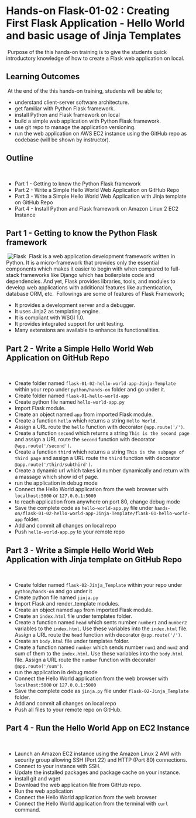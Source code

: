 # Hands-on Flask-01-02 : Creating First Flask Application - Hello World and basic usage of Jinja Templates
​
Purpose of the this hands-on training is to give the students quick introductory knowledge of how to create a Flask web application on local.
​
## Learning Outcomes
​
At the end of the this hands-on training, students will be able to;
​
- understand client-server software architecture.
​
- get familiar with Python Flask framework.
​
- install Python and Flask framework on local
​
- build a simple web application with Python Flask framework.
​
- use git repo to manage the application versioning.
​
- run the web application on AWS EC2 instance using the GitHub repo as codebase (will be shown by instructor).
​
## Outline
​
- Part 1 - Getting to know the Python Flask framework
​
- Part 2 - Write a Simple Hello World Web Application on GitHub Repo
​
- Part 3 - Write a Simple Hello World Web Application with Jinja template on GitHub Repo
​
- Part 4 - Install Python and Flask framework on Amazon Linux 2 EC2 Instance
​
## Part 1 - Getting to know the Python Flask framework
​
![Flask](./flask.png)
​
Flask is a web application development framework written in Python. It is a micro-framework that provides only the essential components which makes it easier to begin with when compared to full-stack frameworks like Django which has boilerplate code and dependencies.
And yet, Flask provides libraries, tools, and modules to develop web applications with additional features like authentication, database ORM, etc.
​
Followings are some of features of Flask Framework;
​
- It provides a development server and a debugger.
​
- It uses Jinja2 as templating engine.
​
- It is compliant with WSGI 1.0.
​
- It provides integrated support for unit testing.
​
- Many extensions are available to enhance its functionalities.
​
​
## Part 2 - Write a Simple Hello World Web Application on GitHub Repo
​
- Create folder named `flask-01-02-hello-world-app-Jinja-Template` within your repo under `python/hands-on` folder and go under it.
​
- Create folder named `flask-01-hello-world-app`
​
- Create python file named `hello-world-app.py`
​
- Import Flask module.
​
- Create an object named `app` from imported Flask module.
​
- Create a function `hello` which returns a string `Hello World`.
​
- Assign a URL route the `hello` function with decorator `@app.route('/')`.
​
- Create a function `second` which returns a string `This is the second page` and assign a URL route the `second` function with decorator `@app.route('/second')`. 
​
- Create a function `third` which returns a string `This is the subpage of third page` and assign a URL route the `third` function with decorator `@app.route('/third/subthird')`. 
​
- Create a dynamic url which takes id number dynamically and return with a massage which show id of page.
​
- run the application in debug mode
​
- Connect the Hello World application from the web browser with `localhost:5000` or `127.0.0.1:5000`
​
- to reach application from anywhere on port 80, change debug mode
​
- Save the complete code as `hello-world-app.py` file under `hands-on/flask-01-02-hello-world-app-Jinja-Template/flask-01-hello-world-app` folder.
​
- Add and commit all changes on local repo
​
- Push `hello-world-app.py` to your remote repo
​
​
## Part 3 - Write a Simple Hello World Web Application with Jinja template on GitHub Repo
​
- Create folder named `flask-02-Jinja_Template` within your repo under `python/hands-on` and go under it
​
- Create python file named `jinja.py`
​
- Import Flask and render_template modules.
​
- Create an object named `app` from imported Flask module.
​
- Create an `index.html` file under templates folder.
​
- Create a function named `head` which sents number `number1` and `number2` variables to the `index.html`. Use these variables into the `index.html` file. Assign a URL route the `head` function with decorator `@app.route('/')`.
​
- Create an `body.html` file under templates folder.
​
- Create a function named `number` which sends number `num1` and `num2` and sum of them to the `index.html`. Use these variables into the `body.html` file. Assign a URL route the `number` function with decorator `@app.route('/sum')`.
​
- run the application in debug mode
​
- Connect the Hello World application from the web browser with `localhost:5000` or `127.0.0.1:5000`
​
- Save the complete code as `jinja.py` file under `flask-02-Jinja_Template` folder.
​
- Add and commit all changes on local repo
​
- Push all files to your remote repo on GitHub.
​
## Part 4 - Run the Hello World App on EC2 Instance
​
- Launch an Amazon EC2 instance using the Amazon Linux 2 AMI with security group allowing SSH (Port 22) and HTTP (Port 80) connections.
​
- Connect to your instance with SSH.
​
- Update the installed packages and package cache on your instance.
​
- install git and wget
​
- Download the web application file from GitHub repo.
​
- Run the web application
​
- Connect the Hello World application from the web browser
​
- Connect the Hello World application from the terminal with `curl` command.

